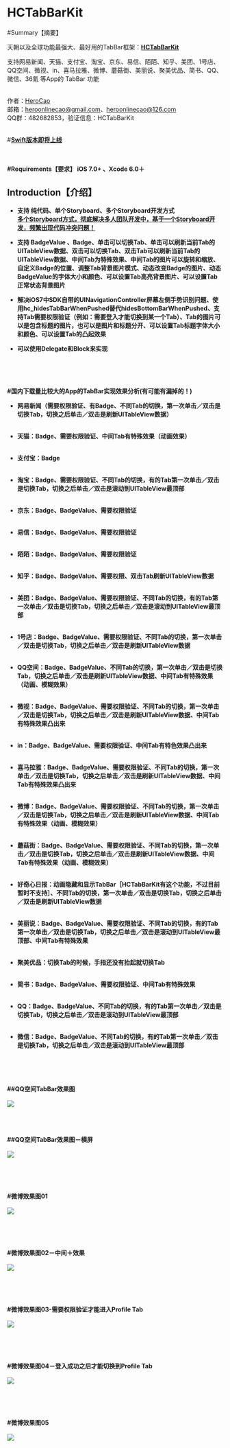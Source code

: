 # HCTabBarKit

#Summary【摘要】

天朝以及全球功能最强大、最好用的TabBar框架：<b><a href='https://github.com/HeroOnline/HCTabBarKit'>HCTabBarKit<a/></b>


支持网易新闻、天猫、支付宝、淘宝、京东、易信、陌陌、知乎、美团、1号店、QQ空间、微视、in、喜马拉雅、微博、蘑菇街、美丽说、聚美优品、简书、QQ、微信、36氪 等App的 TabBar 功能 <br/><br/>

作者：<a href='https://github.com/HeroOnline'>HeroCao</a> <br/>
邮箱：heroonlinecao@gmail.com、heroonlinecao@126.com  <br/>
QQ群：482682853，验证信息：HCTabBarKit <br/><br/>

#<a href='#'><b>Swift版本即将上线</br></a> <br/><br/>

#Requirements【要求】
iOS 7.0+ 、Xcode 6.0＋


## <a id="Introduction"></a> Introduction【介绍】
- 支持 纯代码、单个Storyboard、<b color='red'>多个Storyboard开发方式</b><br/>
<a href='#'>多个Storyboard方式，彻底解决多人团队开发中，基于一个Storyboard开发，频繁出现代码冲突问题！</a>

- 支持 BadgeValue 、Badge、单击可以切换Tab、单击可以刷新当前Tab的UITableView数据、双击可以切换Tab、双击Tab可以刷新当前Tab的UITableView数据、中间Tab为特殊效果、中间Tab的图片可以旋转和缩放、自定义Badge的位置、调整Tab背景图片模式、动态改变Badge的图片、动态BadgeValue的字体大小和颜色、可以设置Tab高亮背景图片、可以设置Tab正常状态背景图片

- 解决iOS7中SDK自带的UINavigationController屏幕左侧手势识别问题、使用hc_hidesTabBarWhenPushed替代hidesBottomBarWhenPushed、支持Tab需要权限验证（例如：需要登入才能切换到某一个Tab）、Tab的图片可以是包含标题的图片，也可以是图片和标题分开、可以设置Tab标题字体大小和颜色、可以设置Tab的凸起效果

- 可以使用Delegate和Block来实现

<br/><br/><br/>

#<b>国内下载量比较大的App的TabBar实现效果分析(有可能有漏掉的！)</b><br/>

- 网易新闻（需要权限验证、有Badge、不同Tab的切换，第一次单击／双击是切换Tab，切换之后单击／双击是刷新UITableView数据）<br/><br/>

- 天猫：Badge、需要权限验证、中间Tab有特殊效果（动画效果）<br/><br/>

- 支付宝：Badge <br/><br/>

- 淘宝：Badge、需要权限验证、不同Tab的切换，有的Tab第一次单击／双击是切换Tab，切换之后单击／双击是滚动到UITableView最顶部 <br/><br/>

- 京东：Badge、BadgeValue、需要权限验证 <br/><br/>

- 易信：Badge、BadgeValue、需要权限验证 <br/><br/>

- 陌陌：Badge、BadgeValue、需要权限验证 <br/><br/>

- 知乎：Badge、BadgeValue、需要权限、双击Tab刷新UITableView数据 <br/><br/>

- 美团：Badge、BadgeValue、需要权限验证、不同Tab的切换，有的Tab第一次单击／双击是切换Tab，切换之后单击／双击是滚动到UITableView最顶部 <br/><br/>


- 1号店：Badge、BadgeValue、需要权限验证、不同Tab的切换，第一次单击／双击是切换Tab，切换之后单击／双击是刷新UITableView数据 <br/><br/>


- QQ空间：Badge、BadgeValue、不同Tab的切换，第一次单击／双击是切换Tab，切换之后单击／双击是刷新UITableView数据、中间Tab有特殊效果（动画、模糊效果）<br/><br/>

- 微视：Badge、BadgeValue、需要权限验证、不同Tab的切换，第一次单击／双击是切换Tab，切换之后单击／双击是刷新UITableView数据、中间Tab有特殊效果凸出来 <br/><br/>


- in：Badge、BadgeValue、需要权限验证、中间Tab有特色效果凸出来 <br/><br/>

- 喜马拉雅：Badge、BadgeValue、需要权限验证、不同Tab的切换，第一次单击／双击是切换Tab，切换之后单击／双击是刷新UITableView数据、中间Tab有特殊效果凸出来 <br/><br/>


- 微博：Badge、BadgeValue、需要权限验证、不同Tab的切换，第一次单击／双击是切换Tab，切换之后单击／双击是刷新UITableView数据、中间Tab有特殊效果（动画、模糊效果） <br/><br/>


- 蘑菇街：Badge、BadgeValue、需要权限验证、不同Tab的切换，第一次单击／双击是切换Tab，切换之后单击／双击是刷新UITableView数据、中间Tab有特殊效果（动画、模糊效果） <br/><br/>


- 好奇心日报：动画隐藏和显示TabBar［HCTabBarKit有这个功能，不过目前暂时不支持］、不同Tab的切换，第一次单击／双击是切换Tab，切换之后单击／双击是刷新UITableView数据 <br/><br/>

- 美丽说：Badge、BadgeValue、需要权限验证、不同Tab的切换，有的Tab第一次单击／双击是切换Tab，切换之后单击／双击是滚动到UITableView最顶部、中间Tab有特殊效果 <br/><br/>

- 聚美优品：切换Tab的时候，手指还没有抬起就切换Tab <br/><br/>


- 简书：Badge、BadgeValue、需要权限验证、中间Tab有特殊效果 <br/><br/>


- QQ：Badge、BadgeValue、不同Tab的切换，有的Tab第一次单击／双击是切换Tab，切换之后单击／双击是滚动到UITableView最顶部 <br/><br/>

- 微信：Badge、BadgeValue、不同Tab的切换，有的Tab第一次单击／双击是切换Tab，切换之后单击／双击是滚动到UITableView最顶部 <br/><br/>




<br/><br/><br/>
##<b>QQ空间TabBar效果图</b> <br/><br/>
<img src='https://github.com/HeroOnline/HCTabBarKit/blob/master/Resources/QQZone.jpg'/>

<br/><br/><br/>
##<b>QQ空间TabBar效果图－横屏</b> <br/><br/>
<img src='https://github.com/HeroOnline/HCTabBarKit/blob/master/Resources/QQZone2.jpg'/>

<br/><br/><br/>

#<b>微博效果图01</b> <br/><br/>
<img src='https://github.com/HeroOnline/HCTabBarKit/blob/master/Resources/weibo01.png'/>

<br/><br/><br/>

#<b>微博效果图02－中间＋效果</b> <br/><br/>
<img src='https://github.com/HeroOnline/HCTabBarKit/blob/master/Resources/weibo02.png'/>

<br/><br/><br/>

#<b>微博效果图03-需要权限验证才能进入Profile Tab</b> <br/><br/>
<img src='https://github.com/HeroOnline/HCTabBarKit/blob/master/Resources/weibo03.png'/>



<br/><br/><br/>

#<b>微博效果图04－登入成功之后才能切换到Profile Tab</b> <br/><br/>
<img src='https://github.com/HeroOnline/HCTabBarKit/blob/master/Resources/weibo04.png'/>


<br/><br/><br/>

#<b>微博效果图05</b> <br/><br/>
<img src='https://github.com/HeroOnline/HCTabBarKit/blob/master/Resources/weibo05.png'/>


<br/><br/><br/>



